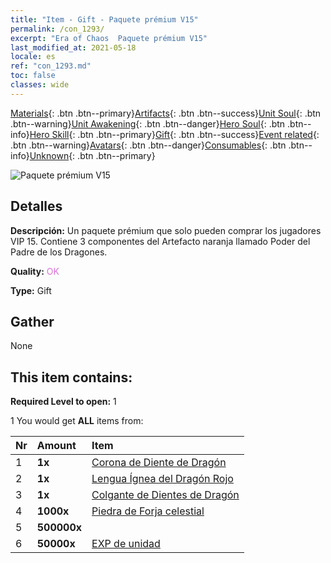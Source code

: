 ```yaml
---
title: "Item - Gift - Paquete prémium V15"
permalink: /con_1293/
excerpt: "Era of Chaos  Paquete prémium V15"
last_modified_at: 2021-05-18
locale: es
ref: "con_1293.md"
toc: false
classes: wide
---
```

 [Materials](/ItemsES/){: .btn .btn--primary}[Artifacts](/ItemsES/Artifacts/){: .btn .btn--success}[Unit Soul](/ItemsES/UnitSoul/){: .btn .btn--warning}[Unit Awakening](/ItemsES/UnitAwakening/){: .btn .btn--danger}[Hero Soul](/ItemsES/HeroSoul/){: .btn .btn--info}[Hero Skill](/ItemsES/HeroSkill/){: .btn .btn--primary}[Gift](/ItemsES/Gift/){: .btn .btn--success}[Event related](/ItemsES/Events/){: .btn .btn--warning}[Avatars](/ItemsES/Avatars/){: .btn .btn--danger}[Consumables](/ItemsES/Consumables/){: .btn .btn--info}[Unknown](/ItemsES/Unknown/){: .btn .btn--primary}

 ![Paquete prémium V15](/images/t/i_905015.png)

## Detalles
 **Descripción:** Un paquete prémium que solo pueden comprar los jugadores VIP 15. Contiene 3 componentes del Artefacto naranja llamado Poder del Padre de los Dragones.

 **Quality:** <span style="color: #DA70D6">OK</span>

 **Type:** Gift

## Gather

  None

## This item contains:

 **Required Level to open:** 1

 1 You would get **ALL** items  from:

  | Nr | Amount |     Item    |
  |:---|:-------|:------------|
  | 1 |  **1x** | [Corona de Diente de Dragón](/ItemsES/art_147/) |  | 
  | 2 |  **1x** | [Lengua Ígnea del Dragón Rojo](/ItemsES/art_146/) |  | 
  | 3 |  **1x** | [Colgante de Dientes de Dragón](/ItemsES/art_149/) |  | 
  | 4 |  **1000x** | [Piedra de Forja celestial](/ItemsES/art_188/) |  | 
  | 5 |  **500000x** | <i class="fas fa-coins"/> |  | 
  | 6 |  **50000x** | [EXP de unidad](/ItemsES/con_902/) |  | 
